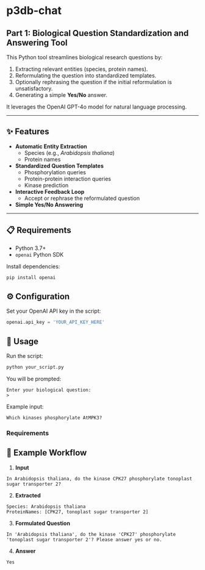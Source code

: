 # p3db-chat

## Part 1: Biological Question Standardization and Answering Tool

This Python tool streamlines biological research questions by:
1. Extracting relevant entities (species, protein names).
2. Reformulating the question into standardized templates.
3. Optionally rephrasing the question if the initial reformulation is unsatisfactory.
4. Generating a simple **Yes/No** answer.

It leverages the OpenAI GPT-4o model for natural language processing.

---

## ✨ Features

- **Automatic Entity Extraction**
  - Species (e.g., *Arabidopsis thaliana*)
  - Protein names
- **Standardized Question Templates**
  - Phosphorylation queries
  - Protein-protein interaction queries
  - Kinase prediction
- **Interactive Feedback Loop**
  - Accept or rephrase the reformulated question
- **Simple Yes/No Answering**

---

## 📋 Requirements

- Python 3.7+
- `openai` Python SDK

Install dependencies:

```bash
pip install openai
```

## ⚙️ Configuration

Set your OpenAI API key in the script:

```python
openai.api_key = 'YOUR_API_KEY_HERE'
```

## 🚀 Usage

Run the script:

```bash
python your_script.py
```

You will be prompted:
```
Enter your biological question:
>
```
Example input:
```
Which kinases phosphorylate AtMPK3?
```
### Requirements

## 📝 Example Workflow

1. **Input**
```
In Arabidopsis thaliana, do the kinase CPK27 phosphorylate tonoplast sugar transporter 2?
```


2. **Extracted**
```
Species: Arabidopsis thaliana
ProteinNames: [CPK27, tonoplast sugar transporter 2]
```


3. **Formulated Question**
```
In 'Arabidopsis thaliana', do the kinase 'CPK27' phosphorylate 'tonoplast sugar transporter 2'? Please answer yes or no.
```

4. **Answer**
```
Yes
```
